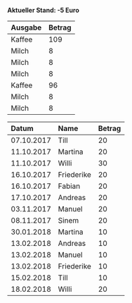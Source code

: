 **Aktueller Stand: -5 Euro**


|Ausgabe |Betrag |
|:-------|:------|
|Kaffee  |109    |
|Milch   |8      |
|Milch   |8      |
|Milch   |8      |
|Kaffee  |96     |
|Milch   |8      |
|Milch   |8      |


|Datum      |Name       |Betrag |
|:----------|:----------|:------|
|07.10.2017 |Till       |20     |
|11.10.2017 |Martina    |20     |
|11.10.2017 |Willi      |30     |
|16.10.2017 |Friederike |20     |
|16.10.2017 |Fabian     |20     |
|17.10.2017 |Andreas    |20     |
|03.11.2017 |Manuel     |20     |
|08.11.2017 |Sinem      |20     |
|30.01.2018 |Martina    |10     |
|13.02.2018 |Andreas    |10     |
|13.02.2018 |Manuel     |10     |
|13.02.2018 |Friederike |10     |
|15.02.2018 |Till       |10     |
|18.02.2018 |Willi      |20     |
